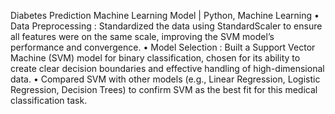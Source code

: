 Diabetes Prediction Machine Learning Model | Python, Machine Learning
• Data Preprocessing : Standardized the data using StandardScaler to ensure all features were on the same scale,
improving the SVM model’s performance and convergence.
• Model Selection : Built a Support Vector Machine (SVM) model for binary classification, chosen for its ability to
create clear decision boundaries and effective handling of high-dimensional data.
• Compared SVM with other models (e.g., Linear Regression, Logistic Regression, Decision Trees) to confirm SVM as
the best fit for this medical classification task.
